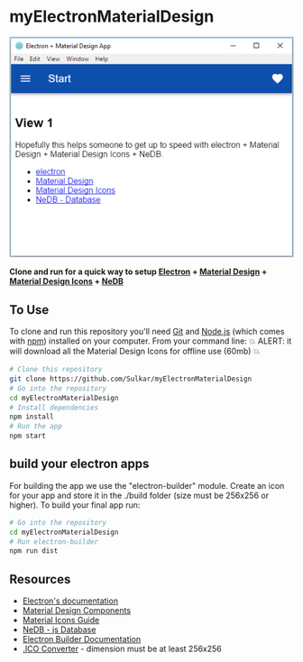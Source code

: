 # myElectronMaterialDesign

![Image of Electron APP](/images/intro.png)

**Clone and run for a quick way to setup [Electron](https://electronjs.org/docs) + [Material Design](https://material.io/components/web/catalog/) + [Material Design Icons](https://material.io/icons/) + [NeDB](https://github.com/louischatriot/nedb)**

## To Use

To clone and run this repository you'll need [Git](https://git-scm.com) and [Node.js](https://nodejs.org/en/download/) (which comes with [npm](http://npmjs.com)) installed on your computer. From your command line:
:boom: ALERT: it will download all the Material Design Icons for offline use (60mb) :boom:

```bash
# Clone this repository
git clone https://github.com/Sulkar/myElectronMaterialDesign
# Go into the repository
cd myElectronMaterialDesign
# Install dependencies
npm install
# Run the app
npm start
```

## build your electron apps
For building the app we use the "electron-builder" module. Create an icon for your app and store it in the ./build folder (size must be 256x256 or higher). To build your final app run:
```bash
# Go into the repository
cd myElectronMaterialDesign
# Run electron-builder
npm run dist
```

## Resources

- [Electron's documentation](https://electronjs.org/docs)
- [Material Design Components](https://material.io/components/web/catalog)
- [Material Icons Guide](http://google.github.io/material-design-icons)
- [NeDB - js Database](https://github.com/louischatriot/nedb)
- [Electron Builder Documentation](https://www.electron.build)
- [.ICO Converter](http://icoconvert.com) - dimension must be at least 256x256
